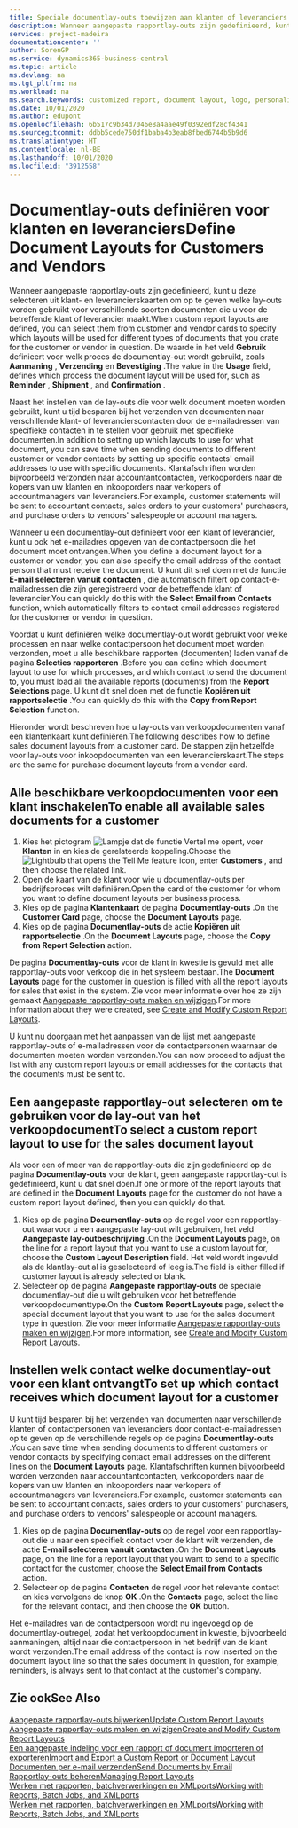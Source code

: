 ```yaml
---
title: Speciale documentlay-outs toewijzen aan klanten of leveranciers | Microsoft Docs
description: Wanneer aangepaste rapportlay-outs zijn gedefinieerd, kunt u deze selecteren uit klant- en leverancierskaarten om op te geven dat de geselecteerde lay-outs worden gebruikt voor verschillende soorten documenten die u voor de betreffende klant of leverancier maakt.
services: project-madeira
documentationcenter: ''
author: SorenGP
ms.service: dynamics365-business-central
ms.topic: article
ms.devlang: na
ms.tgt_pltfrm: na
ms.workload: na
ms.search.keywords: customized report, document layout, logo, personalize
ms.date: 10/01/2020
ms.author: edupont
ms.openlocfilehash: 6b517c9b34d7046e8a4aae49f0392edf28cf4341
ms.sourcegitcommit: ddbb5cede750df1baba4b3eab8fbed6744b5b9d6
ms.translationtype: HT
ms.contentlocale: nl-BE
ms.lasthandoff: 10/01/2020
ms.locfileid: "3912558"
---
```

# <a name="define-document-layouts-for-customers-and-vendors"></a><span data-ttu-id="da159-103">Documentlay-outs definiëren voor klanten en leveranciers</span><span class="sxs-lookup"><span data-stu-id="da159-103">Define Document Layouts for Customers and Vendors</span></span>
<span data-ttu-id="da159-104">Wanneer aangepaste rapportlay-outs zijn gedefinieerd, kunt u deze selecteren uit klant- en leverancierskaarten om op te geven welke lay-outs worden gebruikt voor verschillende soorten documenten die u voor de betreffende klant of leverancier maakt.</span><span class="sxs-lookup"><span data-stu-id="da159-104">When custom report layouts are defined, you can select them from customer and vendor cards to specify which layouts will be used for different types of documents that you crate for the customer or vendor in question.</span></span> <span data-ttu-id="da159-105">De waarde in het veld **Gebruik** definieert voor welk proces de documentlay-out wordt gebruikt, zoals **Aanmaning** , **Verzending** en **Bevestiging** .</span><span class="sxs-lookup"><span data-stu-id="da159-105">The value in the **Usage** field, defines which process the document layout will be used for, such as **Reminder** , **Shipment** , and **Confirmation** .</span></span>

<span data-ttu-id="da159-106">Naast het instellen van de lay-outs die voor welk document moeten worden gebruikt, kunt u tijd besparen bij het verzenden van documenten naar verschillende klant- of leverancierscontacten door de e-mailadressen van specifieke contacten in te stellen voor gebruik met specifieke documenten.</span><span class="sxs-lookup"><span data-stu-id="da159-106">In addition to setting up which layouts to use for what document, you can save time when sending documents to different customer or vendor contacts by setting up specific contacts' email addresses to use with specific documents.</span></span> <span data-ttu-id="da159-107">Klantafschriften worden bijvoorbeeld verzonden naar accountantcontacten, verkooporders naar de kopers van uw klanten en inkooporders naar verkopers of accountmanagers van leveranciers.</span><span class="sxs-lookup"><span data-stu-id="da159-107">For example, customer statements will be sent to accountant contacts, sales orders to your customers' purchasers, and purchase orders to vendors' salespeople or account managers.</span></span>

<span data-ttu-id="da159-108">Wanneer u een documentlay-out definieert voor een klant of leverancier, kunt u ook het e-mailadres opgeven van de contactpersoon die het document moet ontvangen.</span><span class="sxs-lookup"><span data-stu-id="da159-108">When you define a document layout for a customer or vendor, you can also specify the email address of the contact person that must receive the document.</span></span> <span data-ttu-id="da159-109">U kunt dit snel doen met de functie **E-mail selecteren vanuit contacten** , die automatisch filtert op contact-e-mailadressen die zijn geregistreerd voor de betreffende klant of leverancier.</span><span class="sxs-lookup"><span data-stu-id="da159-109">You can quickly do this with the **Select Email from Contacts** function, which automatically filters to contact email addresses registered for the customer or vendor in question.</span></span>

<span data-ttu-id="da159-110">Voordat u kunt definiëren welke documentlay-out wordt gebruikt voor welke processen en naar welke contactpersoon het document moet worden verzonden, moet u alle beschikbare rapporten (documenten) laden vanaf de pagina **Selecties rapporteren** .</span><span class="sxs-lookup"><span data-stu-id="da159-110">Before you can define which document layout to use for which processes, and which contact to send the document to, you must load all the available reports (documents) from the **Report Selections** page.</span></span> <span data-ttu-id="da159-111">U kunt dit snel doen met de functie **Kopiëren uit rapportselectie** .</span><span class="sxs-lookup"><span data-stu-id="da159-111">You can quickly do this with the **Copy from Report Selection** function.</span></span>

<span data-ttu-id="da159-112">Hieronder wordt beschreven hoe u lay-outs van verkoopdocumenten vanaf een klantenkaart kunt definiëren.</span><span class="sxs-lookup"><span data-stu-id="da159-112">The following describes how to define sales document layouts from a customer card.</span></span> <span data-ttu-id="da159-113">De stappen zijn hetzelfde voor lay-outs voor inkoopdocumenten van een leverancierskaart.</span><span class="sxs-lookup"><span data-stu-id="da159-113">The steps are the same for purchase document layouts from a vendor card.</span></span>

## <a name="to-enable-all-available-sales-documents-for-a-customer"></a><span data-ttu-id="da159-114">Alle beschikbare verkoopdocumenten voor een klant inschakelen</span><span class="sxs-lookup"><span data-stu-id="da159-114">To enable all available sales documents for a customer</span></span>
1. <span data-ttu-id="da159-115">Kies het pictogram ![Lampje dat de functie Vertel me opent](media/ui-search/search_small.png "Vertel me wat u wilt doen"), voer **Klanten** in en kies de gerelateerde koppeling.</span><span class="sxs-lookup"><span data-stu-id="da159-115">Choose the ![Lightbulb that opens the Tell Me feature](media/ui-search/search_small.png "Tell me what you want to do") icon, enter **Customers** , and then choose the related link.</span></span>
2. <span data-ttu-id="da159-116">Open de kaart van de klant voor wie u documentlay-outs per bedrijfsproces wilt definiëren.</span><span class="sxs-lookup"><span data-stu-id="da159-116">Open the card of the customer for whom you want to define document layouts per business process.</span></span>
3. <span data-ttu-id="da159-117">Kies op de pagina **Klantenkaart** de pagina **Documentlay-outs** .</span><span class="sxs-lookup"><span data-stu-id="da159-117">On the **Customer Card** page, choose the **Document Layouts** page.</span></span>
4. <span data-ttu-id="da159-118">Kies op de pagina **Documentlay-outs** de actie **Kopiëren uit rapportselectie** .</span><span class="sxs-lookup"><span data-stu-id="da159-118">On the **Document Layouts** page, choose the **Copy from Report Selection** action.</span></span>

<span data-ttu-id="da159-119">De pagina **Documentlay-outs** voor de klant in kwestie is gevuld met alle rapportlay-outs voor verkoop die in het systeem bestaan.</span><span class="sxs-lookup"><span data-stu-id="da159-119">The **Document Layouts** page for the customer in question is filled with all the report layouts for sales that exist in the system.</span></span> <span data-ttu-id="da159-120">Zie voor meer informatie over hoe ze zijn gemaakt [Aangepaste rapportlay-outs maken en wijzigen](ui-how-create-custom-report-layout.md).</span><span class="sxs-lookup"><span data-stu-id="da159-120">For more information about they were created, see [Create and Modify Custom Report Layouts](ui-how-create-custom-report-layout.md).</span></span>

<span data-ttu-id="da159-121">U kunt nu doorgaan met het aanpassen van de lijst met aangepaste rapportlay-outs of e-mailadressen voor de contactpersonen waarnaar de documenten moeten worden verzonden.</span><span class="sxs-lookup"><span data-stu-id="da159-121">You can now proceed to adjust the list with any custom report layouts or email addresses for the contacts that the documents must be sent to.</span></span>

## <a name="to-select-a-custom-report-layout-to-use-for-the-sales-document-layout"></a><span data-ttu-id="da159-122">Een aangepaste rapportlay-out selecteren om te gebruiken voor de lay-out van het verkoopdocument</span><span class="sxs-lookup"><span data-stu-id="da159-122">To select a custom report layout to use for the sales document layout</span></span>
<span data-ttu-id="da159-123">Als voor een of meer van de rapportlay-outs die zijn gedefinieerd op de pagina **Documentlay-outs** voor de klant, geen aangepaste rapportlay-out is gedefinieerd, kunt u dat snel doen.</span><span class="sxs-lookup"><span data-stu-id="da159-123">If one or more of the report layouts that are defined in the **Document Layouts** page for the customer do not have a custom report layout defined, then you can quickly do that.</span></span>

1. <span data-ttu-id="da159-124">Kies op de pagina **Documentlay-outs** op de regel voor een rapportlay-out waarvoor u een aangepaste lay-out wilt gebruiken, het veld **Aangepaste lay-outbeschrijving** .</span><span class="sxs-lookup"><span data-stu-id="da159-124">On the **Document Layouts** page, on the line for a report layout that you want to use a custom layout for, choose the **Custom Layout Description** field.</span></span> <span data-ttu-id="da159-125">Het veld wordt ingevuld als de klantlay-out al is geselecteerd of leeg is.</span><span class="sxs-lookup"><span data-stu-id="da159-125">The field is either filled if customer layout is already selected or blank.</span></span>
2. <span data-ttu-id="da159-126">Selecteer op de pagina **Aangepaste rapportlay-outs** de speciale documentlay-out die u wilt gebruiken voor het betreffende verkoopdocumenttype.</span><span class="sxs-lookup"><span data-stu-id="da159-126">On the **Custom Report Layouts** page, select the special document layout that you want to use for the sales document type in question.</span></span> <span data-ttu-id="da159-127">Zie voor meer informatie [Aangepaste rapportlay-outs maken en wijzigen](ui-how-create-custom-report-layout.md).</span><span class="sxs-lookup"><span data-stu-id="da159-127">For more information, see [Create and Modify Custom Report Layouts](ui-how-create-custom-report-layout.md).</span></span>

## <a name="to-set-up-which-contact-receives-which-document-layout-for-a-customer"></a><span data-ttu-id="da159-128">Instellen welk contact welke documentlay-out voor een klant ontvangt</span><span class="sxs-lookup"><span data-stu-id="da159-128">To set up which contact receives which document layout for a customer</span></span>
<span data-ttu-id="da159-129">U kunt tijd besparen bij het verzenden van documenten naar verschillende klanten of contactpersonen van leveranciers door contact-e-mailadressen op te geven op de verschillende regels op de pagina **Documentlay-outs** .</span><span class="sxs-lookup"><span data-stu-id="da159-129">You can save time when sending documents to different customers or vendor contacts by specifying contact email addresses on the different lines on the **Document Layouts** page.</span></span> <span data-ttu-id="da159-130">Klantafschriften kunnen bijvoorbeeld worden verzonden naar accountantcontacten, verkooporders naar de kopers van uw klanten en inkooporders naar verkopers of accountmanagers van leveranciers.</span><span class="sxs-lookup"><span data-stu-id="da159-130">For example, customer statements can be sent to accountant contacts, sales orders to your customers' purchasers, and purchase orders to vendors' salespeople or account managers.</span></span>

1. <span data-ttu-id="da159-131">Kies op de pagina **Documentlay-outs** op de regel voor een rapportlay-out die u naar een specifiek contact voor de klant wilt verzenden, de actie **E-mail selecteren vanuit contacten** .</span><span class="sxs-lookup"><span data-stu-id="da159-131">On the **Document Layouts** page, on the line for a report layout that you want to send to a specific contact for the customer, choose the **Select Email from Contacts** action.</span></span>
2. <span data-ttu-id="da159-132">Selecteer op de pagina **Contacten** de regel voor het relevante contact en kies vervolgens de knop **OK** .</span><span class="sxs-lookup"><span data-stu-id="da159-132">On the **Contacts** page, select the line for the relevant contact, and then choose the **OK** button.</span></span>

<span data-ttu-id="da159-133">Het e-mailadres van de contactpersoon wordt nu ingevoegd op de documentlay-outregel, zodat het verkoopdocument in kwestie, bijvoorbeeld aanmaningen, altijd naar die contactpersoon in het bedrijf van de klant wordt verzonden.</span><span class="sxs-lookup"><span data-stu-id="da159-133">The email address of the contact is now inserted on the document layout line so that the sales document in question, for example, reminders, is always sent to that contact at the customer's company.</span></span>

## <a name="see-also"></a><span data-ttu-id="da159-134">Zie ook</span><span class="sxs-lookup"><span data-stu-id="da159-134">See Also</span></span>  
[<span data-ttu-id="da159-135">Aangepaste rapportlay-outs bijwerken</span><span class="sxs-lookup"><span data-stu-id="da159-135">Update Custom Report Layouts</span></span>](ui-update-report-layouts.md)  
[<span data-ttu-id="da159-136">Aangepaste rapportlay-outs maken en wijzigen</span><span class="sxs-lookup"><span data-stu-id="da159-136">Create and Modify Custom Report Layouts</span></span>](ui-how-create-custom-report-layout.md)  
[<span data-ttu-id="da159-137">Een aangepaste indeling voor een rapport of document importeren of exporteren</span><span class="sxs-lookup"><span data-stu-id="da159-137">Import and Export a Custom Report or Document Layout</span></span>](ui-how-import-and-export-report-layout.md)  
[<span data-ttu-id="da159-138">Documenten per e-mail verzenden</span><span class="sxs-lookup"><span data-stu-id="da159-138">Send Documents by Email</span></span>](ui-how-send-documents-email.md)  
[<span data-ttu-id="da159-139">Rapportlay-outs beheren</span><span class="sxs-lookup"><span data-stu-id="da159-139">Managing Report Layouts</span></span>](ui-manage-report-layouts.md)  
[<span data-ttu-id="da159-140">Werken met rapporten, batchverwerkingen en XMLports</span><span class="sxs-lookup"><span data-stu-id="da159-140">Working with Reports, Batch Jobs, and XMLports</span></span>](ui-work-report.md)  
[<span data-ttu-id="da159-141">Werken met rapporten, batchverwerkingen en XMLports</span><span class="sxs-lookup"><span data-stu-id="da159-141">Working with Reports, Batch Jobs, and XMLports</span></span>](ui-work-report.md)  
